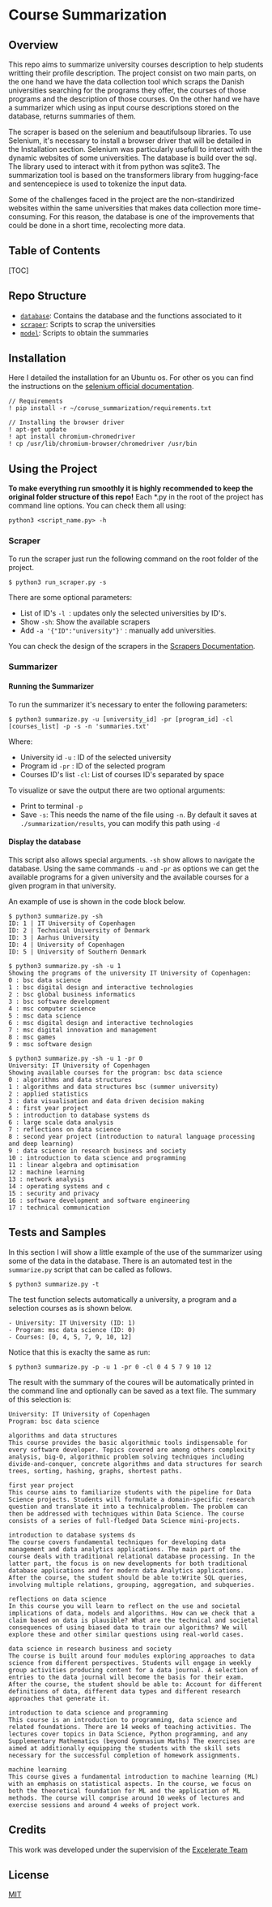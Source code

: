 # Course Summarization

## Overview

This repo aims to summarize university courses description to help students  writting their profile description. 
The project consist on two main parts, on the one hand we have the data collection tool which scraps the Danish universities searching for the programs they offer, the courses of those programs and the description of those courses. 
On the other hand we have a summarizer which using as input course descriptions  stored on the database, returns summaries of them.

The scraper is based on the selenium and beautifulsoup libraries. To use Selenium, it's necessary to install a browser driver that will be detailed in the Installation section. Selenium was particularly usefull to interact with the dynamic websites of some universities. The database is build over the sql. The library used to interact with it from python was sqlite3. The summarization tool is based on the transformers library from hugging-face and sentencepiece is used to tokenize
the input data.

Some of the challenges faced in the project are the non-standirized websites within the same universities that makes data collection more time-consuming. For this reason, the database is one of the improvements that could be done in a short time, recolecting more data.

## Table of Contents

[TOC]

## Repo Structure
- [`database`](): Contains the database and the functions associated to it
- [`scraper`](): Scripts to scrap the universities
- [`model`](): Scripts to obtain the summaries

## Installation

Here I detailed the installation for an Ubuntu os. For other os you can find the 
instructions on the [selenium official documentation](https://selenium-python.readthedocs.io/installation.html).
```
// Requirements
! pip install -r ~/coruse_summarization/requirements.txt

// Installing the browser driver
! apt-get update
! apt install chromium-chromedriver
! cp /usr/lib/chromium-browser/chromedriver /usr/bin
```

## Using the Project

**To make everything run smoothly it is highly recommended to keep the original folder structure of this repo!**
Each *.py in the root of the project has command line options. You can check them
all using:

```
python3 <script_name.py> -h
```

### Scraper
To run the scraper just run the following command on the root folder of the project.
```
$ python3 run_scraper.py -s
```

There are some optional parameters:

- List of ID's `-l `:  updates only the selected universities by ID's.
- Show `-sh`: Show the available scrapers
- Add `-a '{"ID":"university"}'` : manually add universities.

You can check the design of the scrapers in the [Scrapers Documentation](https://github.com/israfelsr/course_summarization/blob/master/scraper/README.md).

### Summarizer

#### Running the Summarizer

To run the summarizer it's necessary to enter the following parameters:

````
$ python3 summarize.py -u [university_id] -pr [program_id] -cl [courses_list] -p -s -n 'summaries.txt'
````

Where:

- University id `-u` : ID of the selected university
- Program id `-pr` : ID of the selected program
- Courses ID's list `-cl`: List of courses ID's separated by space

To visualize or save the output there are two optional arguments:

- Print to terminal `-p`
- Save `-s`: This needs the name of the file using `-n`. By default it saves at `./summarization/results`, you can modify this path using `-d`

#### Display the database

This script also allows special arguments. `-sh` show allows to navigate the database. Using the same commands `-u` and `-pr`  as options we can get the available programs for a given university and the available courses for a given program in that university.

An example of use is shown in the code block below.

```
$ python3 summarize.py -sh                                                   
ID: 1 | IT University of Copenhagen
ID: 2 | Technical University of Denmark
ID: 3 | Aarhus University
ID: 4 | University of Copenhagen
ID: 5 | University of Southern Denmark

$ python3 summarize.py -sh -u 1
Showing the programs of the university IT University of Copenhagen:
0 : bsc data science
1 : bsc digital design and interactive technologies
2 : bsc global business informatics
3 : bsc software development
4 : msc computer science
5 : msc data science
6 : msc digital design and interactive technologies
7 : msc digital innovation and management
8 : msc games
9 : msc software design

$ python3 summarize.py -sh -u 1 -pr 0
University: IT University of Copenhagen
Showing available courses for the program: bsc data science
0 : algorithms and data structures
1 : algorithms and data structures bsc (summer university)
2 : applied statistics
3 : data visualisation and data driven decision making
4 : first year project
5 : introduction to database systems ds
6 : large scale data analysis
7 : reflections on data science
8 : second year project (introduction to natural language processing and deep learning)
9 : data science in research business and society
10 : introduction to data science and programming
11 : linear algebra and optimisation
12 : machine learning
13 : network analysis
14 : operating systems and c
15 : security and privacy
16 : software development and software engineering
17 : technical communication
```

## Tests and Samples

In this section I will show a little example of the use of the summarizer using  some of the data in the database. 
There is an automated test in the `summarize.py` script that can be called as follows.

```
$ python3 summarize.py -t
```

The test function selects automatically a university, a program and a selection courses as is shown below.

```
- University: IT University (ID: 1)
- Program: msc data science (ID: 0)
- Courses: [0, 4, 5, 7, 9, 10, 12]
```

Notice that this is exaclty the same as run:
```
$ python3 summarize.py -p -u 1 -pr 0 -cl 0 4 5 7 9 10 12
```

The result with the summary of the coures will be automatically printed in the command line and optionally can be saved as a text file. The summary of this selection is:

````
University: IT University of Copenhagen
Program: bsc data science

algorithms and data structures
This course provides the basic algorithmic tools indispensable for every software developer. Topics covered are among others complexity analysis, big-O, algorithmic problem solving techniques including divide-and-conquer, concrete algorithms and data structures for search trees, sorting, hashing, graphs, shortest paths. 

first year project
This course aims to familiarize students with the pipeline for Data Science projects. Students will formulate a domain-specific research question and translate it into a technicalproblem. The problem can then be addressed with techniques within Data Science. The course consists of a series of full-fledged Data Science mini-projects. 

introduction to database systems ds
The course covers fundamental techniques for developing data management and data analytics applications. The main part of the course deals with traditional relational database processing. In the latter part, the focus is on new developments for both traditional database applications and for modern data Analytics applications. After the course, the student should be able to:Write SQL queries, involving multiple relations, grouping, aggregation, and subqueries. 

reflections on data science
In this course you will learn to reflect on the use and societal implications of data, models and algorithms. How can we check that a claim based on data is plausible? What are the technical and societal consequences of using biased data to train our algorithms? We will explore these and other similar questions using real-world cases. 

data science in research business and society
The course is built around four modules exploring approaches to data science from different perspectives. Students will engage in weekly group activities producing content for a data journal. A selection of entries to the data journal will become the basis for their exam. After the course, the student should be able to: Account for different definitions of data, different data types and different research approaches that generate it. 

introduction to data science and programming
This course is an introduction to programming, data science and related foundations. There are 14 weeks of teaching activities. The lectures cover topics in Data Science, Python programming, and any Supplementary Mathematics (beyond Gymnasium Maths) The exercises are aimed at additionally equipping the students with the skill sets necessary for the successful completion of homework assignments. 

machine learning
This course gives a fundamental introduction to machine learning (ML) with an emphasis on statistical aspects. In the course, we focus on both the theoretical foundation for ML and the application of ML methods. The course will comprise around 10 weeks of lectures and exercise sessions and around 4 weeks of project work.
````

## Credits
This work was developed under the supervision of the [Excelerate Team]([https://excelerate.careers/](https://excelerate.careers/))

## License
[MIT](https://github.com/israfelsr/course_summarization/blob/main/LICENSE)